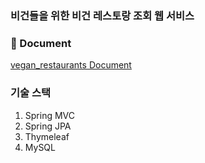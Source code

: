 ### 비건들을 위한 비건 레스토랑 조회 웹 서비스


### 📖 Document
[vegan_restaurants Document](https://www.notion.so/vegan-3df0516399e94513a689b0b160378ee8)


### 기술 스택 
1. Spring MVC
2. Spring JPA
3. Thymeleaf
4. MySQL

